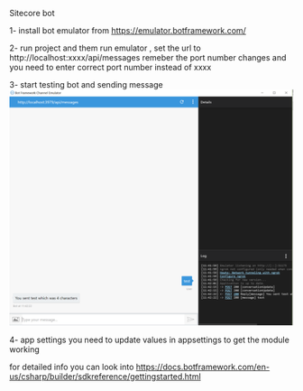 ﻿Sitecore bot

1- install bot emulator from https://emulator.botframework.com/

2- run project and them run emulator , set the url to 
 http://localhost:xxxx/api/messages remeber the port number changes and you need to enter correct port number instead of xxxx

3- start testing bot and sending message 
![alt tag](images\help\emulator1.PNG)

4- app settings 
you need to update values in appsettings to get the module working

for detailed info you can look into https://docs.botframework.com/en-us/csharp/builder/sdkreference/gettingstarted.html
